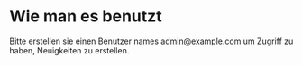 # Wie man es benutzt
Bitte erstellen sie einen Benutzer names admin@example.com um Zugriff zu haben, Neuigkeiten zu erstellen.
